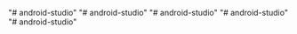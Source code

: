 "# android-studio" 
"# android-studio" 
"# android-studio" 
"# android-studio" 
"# android-studio" 
